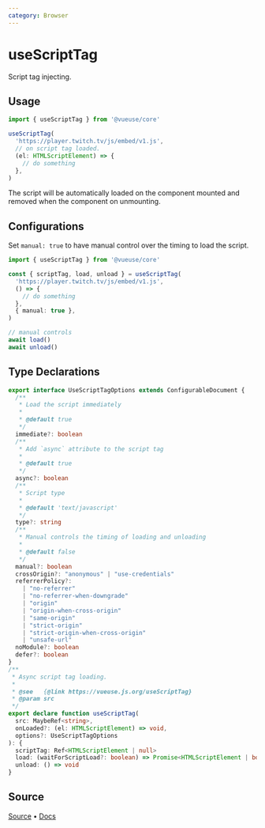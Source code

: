 ```yaml
---
category: Browser
---
```


# useScriptTag

Script tag injecting.

## Usage

```js
import { useScriptTag } from '@vueuse/core'

useScriptTag(
  'https://player.twitch.tv/js/embed/v1.js',
  // on script tag loaded.
  (el: HTMLScriptElement) => {
    // do something
  },
)
```

The script will be automatically loaded on the component mounted and removed when the component on unmounting.

## Configurations

Set `manual: true` to have manual control over the timing to load the script.

```ts
import { useScriptTag } from '@vueuse/core'

const { scriptTag, load, unload } = useScriptTag(
  'https://player.twitch.tv/js/embed/v1.js',
  () => {
    // do something
  },
  { manual: true },
)

// manual controls
await load()
await unload()
```

<!--FOOTER_STARTS-->
## Type Declarations

```typescript
export interface UseScriptTagOptions extends ConfigurableDocument {
  /**
   * Load the script immediately
   *
   * @default true
   */
  immediate?: boolean
  /**
   * Add `async` attribute to the script tag
   *
   * @default true
   */
  async?: boolean
  /**
   * Script type
   *
   * @default 'text/javascript'
   */
  type?: string
  /**
   * Manual controls the timing of loading and unloading
   *
   * @default false
   */
  manual?: boolean
  crossOrigin?: "anonymous" | "use-credentials"
  referrerPolicy?:
    | "no-referrer"
    | "no-referrer-when-downgrade"
    | "origin"
    | "origin-when-cross-origin"
    | "same-origin"
    | "strict-origin"
    | "strict-origin-when-cross-origin"
    | "unsafe-url"
  noModule?: boolean
  defer?: boolean
}
/**
 * Async script tag loading.
 *
 * @see   {@link https://vueuse.js.org/useScriptTag}
 * @param src
 */
export declare function useScriptTag(
  src: MaybeRef<string>,
  onLoaded?: (el: HTMLScriptElement) => void,
  options?: UseScriptTagOptions
): {
  scriptTag: Ref<HTMLScriptElement | null>
  load: (waitForScriptLoad?: boolean) => Promise<HTMLScriptElement | boolean>
  unload: () => void
}
```

## Source

[Source](https://github.com/vueuse/vueuse/blob/main/packages/core/useScriptTag/index.ts) • [Docs](https://github.com/vueuse/vueuse/blob/main/packages/core/useScriptTag/index.md)


<!--FOOTER_ENDS-->
